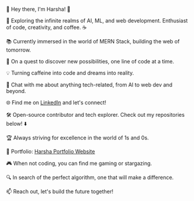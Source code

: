 👋 Hey there, I'm Harsha! 🚀

🌌 Exploring the infinite realms of AI, ML, and web development. Enthusiast of code, creativity, and coffee. ☕

📚 Currently immersed in the world of MERN Stack, building the web of tomorrow.

🔭 On a quest to discover new possibilities, one line of code at a time.

💡 Turning caffeine into code and dreams into reality.

💬 Chat with me about anything tech-related, from AI to web dev and beyond.

🌐 Find me on [LinkedIn](https://www.linkedin.com/in/harshavc/) and let's connect!

🛠️ Open-source contributor and tech explorer. Check out my repositories below! ⬇️

🏆 Always striving for excellence in the world of 1s and 0s.

🔗 Portfolio: [Harsha Portfolio Website](https://harsha230.github.io/Personal-Portfolio/)

🎮 When not coding, you can find me gaming or stargazing.

🔍 In search of the perfect algorithm, one that will make a difference.

📫 Reach out, let's build the future together!


<!---
harsha230/harsha230 is a ✨ special ✨ repository because its `README.md` (this file) appears on your GitHub profile.
You can click the Preview link to take a look at your changes.
--->
